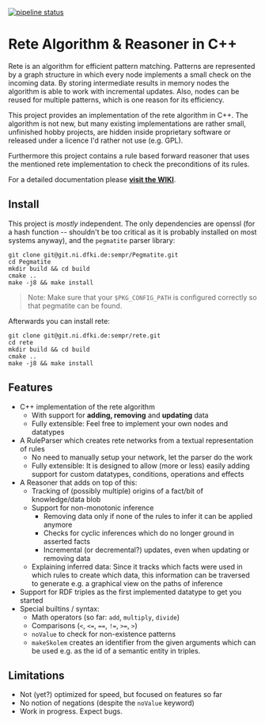 [![pipeline status](https://git.ni.dfki.de/sempr/rete/badges/master/pipeline.svg)](https://git.ni.dfki.de/sempr/rete/commits/master)

# Rete Algorithm & Reasoner in C++

Rete is an algorithm for efficient pattern matching. Patterns are represented by a graph structure in which every node implements a small check on the incoming data. By storing intermediate results in memory nodes the algorithm is able to work with incremental updates. Also, nodes can be reused for multiple patterns, which is one reason for its efficiency.

This project provides an implementation of the rete algorithm in C++. The algorithm is not new, but many existing implementations are rather small, unfinished hobby projects, are hidden inside proprietary software or released under a licence I'd rather not use (e.g. GPL).

Furthermore this project contains a rule based forward reasoner that uses the mentioned rete implementation to check the preconditions of its rules.

For a detailed documentation please **[visit the WIKI](https://git.ni.dfki.de/sempr/rete/wikis/home)**.



## Install

This project is _mostly_ independent. The only dependencies are openssl (for a
hash function -- shouldn't be too critical as it is probably installed on most
systems anyway), and the `pegmatite` parser library:

```
git clone git@git.ni.dfki.de:sempr/Pegmatite.git
cd Pegmatite
mkdir build && cd build
cmake ..
make -j8 && make install
```

> Note: Make sure that your `$PKG_CONFIG_PATH` is configured correctly so that pegmatite can be found.

Afterwards you can install rete:

```
git clone git@git.ni.dfki.de:sempr/rete.git
cd rete
mkdir build && cd build
cmake ..
make -j8 && make install
```



## Features

- C++ implementation of the rete algorithm
  - With support for **adding, removing** and **updating** data
  - Fully extensible: Feel free to implement your own nodes and datatypes
- A RuleParser which creates rete networks from a textual representation of rules
  - No need to manually setup your network, let the parser do the work
  - Fully extensible: It is designed to allow (more or less) easily adding support for custom datatypes, conditions, operations and effects
- A Reasoner that adds on top of this:
  - Tracking of (possibly multiple) origins of a fact/bit of knowledge/data blob
  - Support for non-monotonic inference
    - Removing data only if none of the rules to infer it can be applied anymore
    - Checks for cyclic inferences which do no longer ground in asserted facts
    - Incremental (or decremental?) updates, even when updating or removing data
  - Explaining inferred data: Since it tracks which facts were used in which rules to create which data, this information can be traversed to generate e.g. a graphical view on the paths of inference
- Support for RDF triples as the first implemented datatype to get you started
- Special builtins / syntax:
  - Math operators (so far: `add`, `multiply`, `divide`)
  - Comparisons (`<`, `<=`, `==`, `!=`, `>=`, `>`)
  - `noValue` to check for non-existence patterns
  - `makeSkolem` creates an identifier from the given arguments which can be
     used e.g. as the id of a semantic entity in triples.



## Limitations

- Not (yet?) optimized for speed, but focused on features so far
- No notion of negations (despite the `noValue` keyword)
- Work in progress. Expect bugs.
